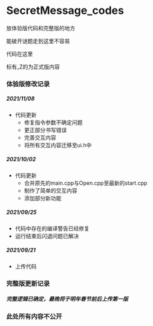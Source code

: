 # SecretMessage_codes
放体验版代码和完整版的地方

能破开谜题走到这里不容易

代码在这里

标有_Z的为正式版内容

### 体验版修改记录
##### 2021/11/08
 - 代码更新
   - 修复指令参数不确定问题
   - 更正部分书写错误
   - 完善交互内容
   - 将所有交互内容迁移至ui.h中
##### 2021/10/02
 - 代码更新
   - 合并原先的main.cpp与Open.cpp至最新的start.cpp
   - 制作了简单的交互内容
   - 添加部分新功能
##### 2021/09/25
 - 代码中存在的编译警告已经修复
 - 运行结束后闪退问题已解决
##### 2021/09/21
 - 上传代码

### 完整版更新记录
##### 完整逻辑已确定，最晚将于明年春节前后上传第一版


### 此处所有内容不公开
